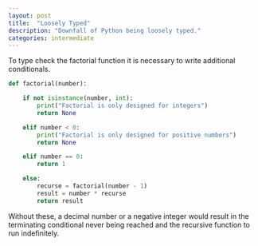 ```yaml
---
layout: post
title:  "Loosely Typed"
description: "Downfall of Python being loosely typed."
categories: intermediate
---
```


To type check the factorial function it is necessary to write additional conditionals.

```python
def factorial(number):

	if not isinstance(number, int):
		print("Factorial is only designed for integers")
		return None

	elif number < 0:
		print("Factorial is only designed for positive numbers")
		return None

	elif number == 0:
		return 1

	else:
		recurse = factorial(number - 1)
		result = number * recurse
		return result
```

Without these, a decimal number or a negative integer would result in the terminating conditional never being reached and the recursive function to run indefinitely.
